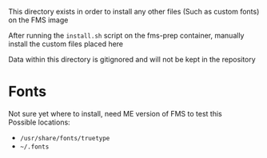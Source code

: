 This directory exists in order to install any other files (Such as custom fonts) on the FMS image

After running the `install.sh` script on the fms-prep container, manually install the custom files placed here

Data within this directory is gitignored and will not be kept in the repository

# Fonts
Not sure yet where to install, need ME version of FMS to test this<br>
Possible locations:
- `/usr/share/fonts/truetype`
- `~/.fonts`